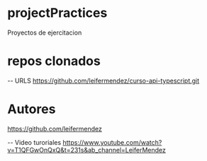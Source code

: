 # projectPractices
Proyectos de ejercitacion

# repos clonados
-- URLS
https://github.com/leifermendez/curso-api-typescript.git

# Autores
https://github.com/leifermendez

-- Video turoriales
https://www.youtube.com/watch?v=T1QFGwOnQxQ&t=231s&ab_channel=LeiferMendez
